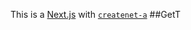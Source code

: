 This is a [Next.js](https://nextjs.org/)
with [`createnet-a`](https://github.com/vercel/et.js/tree/caary/ckages/reaeneta)
##GetT
